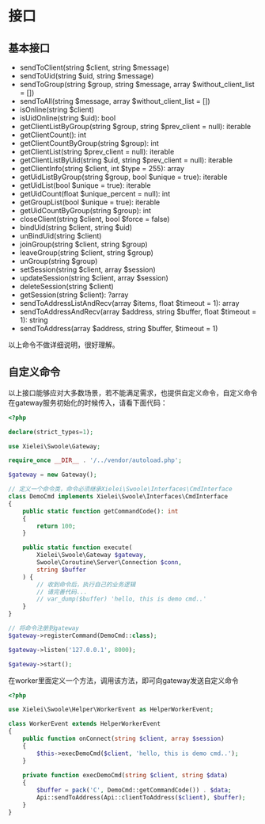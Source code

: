 # 接口

## 基本接口

* sendToClient(string $client, string $message)
* sendToUid(string $uid, string $message)
* sendToGroup(string $group, string $message, array $without_client_list = [])
* sendToAll(string $message, array $without_client_list = [])
* isOnline(string $client)
* isUidOnline(string $uid): bool
* getClientListByGroup(string $group, string $prev_client = null): iterable
* getClientCount(): int
* getClientCountByGroup(string $group): int
* getClientList(string $prev_client = null): iterable
* getClientListByUid(string $uid, string $prev_client = null): iterable
* getClientInfo(string $client, int $type = 255): array
* getUidListByGroup(string $group, bool $unique = true): iterable
* getUidList(bool $unique = true): iterable
* getUidCount(float $unique_percent = null): int
* getGroupList(bool $unique = true): iterable
* getUidCountByGroup(string $group): int
* closeClient(string $client, bool $force = false)
* bindUid(string $client, string $uid)
* unBindUid(string $client)
* joinGroup(string $client, string $group)
* leaveGroup(string $client, string $group)
* unGroup(string $group)
* setSession(string $client, array $session)
* updateSession(string $client, array $session)
* deleteSession(string $client)
* getSession(string $client): ?array
* sendToAddressListAndRecv(array $items, float $timeout = 1): array
* sendToAddressAndRecv(array $address, string $buffer, float $timeout = 1): string
* sendToAddress(array $address, string $buffer, $timeout = 1)

以上命令不做详细说明，很好理解。

## 自定义命令

以上接口能够应对大多数场景，若不能满足需求，也提供自定义命令，自定义命令在gateway服务初始化的时候传入，请看下面代码：

``` php
<?php

declare(strict_types=1);

use Xielei\Swoole\Gateway;

require_once __DIR__ . '/../vendor/autoload.php';

$gateway = new Gateway();

// 定义一个命令类，命令必须继承Xielei\Swoole\Interfaces\CmdInterface
class DemoCmd implements Xielei\Swoole\Interfaces\CmdInterface
{
    public static function getCommandCode(): int
    {
        return 100;
    }

    public static function execute(
        Xielei\Swoole\Gateway $gateway,
        Swoole\Coroutine\Server\Connection $conn,
        string $buffer
    ) {
        // 收到命令后，执行自己的业务逻辑
        // 请完善代码...
        // var_dump($buffer) 'hello, this is demo cmd..'
    }
}

// 将命令注册到gateway
$gateway->registerCommand(DemoCmd::class);

$gateway->listen('127.0.0.1', 8000);

$gateway->start();
```

在worker里面定义一个方法，调用该方法，即可向gateway发送自定义命令

``` php
<?php

use Xielei\Swoole\Helper\WorkerEvent as HelperWorkerEvent;

class WorkerEvent extends HelperWorkerEvent
{
    public function onConnect(string $client, array $session)
    {
        $this->execDemoCmd($client, 'hello, this is demo cmd..');
    }
    
    private function execDemoCmd(string $client, string $data)
    {
        $buffer = pack('C', DemoCmd::getCommandCode()) . $data;
        Api::sendToAddress(Api::clientToAddress($client), $buffer);
    }
}
```
